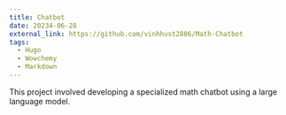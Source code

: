 ```yaml
---
title: Chatbot
date: 20234-06-28
external_link: https://github.com/vinhhust2806/Math-Chatbot
tags:
  - Hugo
  - Wowchemy
  - Markdown
---
```


This project involved developing a specialized math chatbot using a large language model.

<!--more-->
